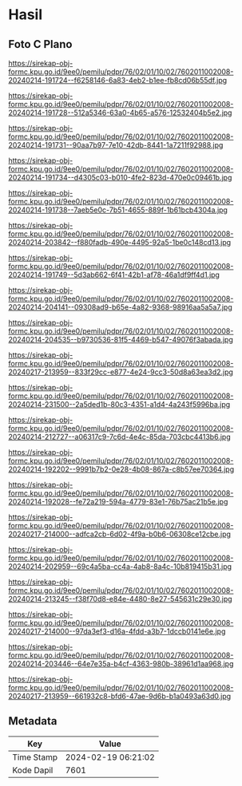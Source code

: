 # Hasil

## Foto C Plano

https://sirekap-obj-formc.kpu.go.id/9ee0/pemilu/pdpr/76/02/01/10/02/7602011002008-20240214-191724--f6258146-6a83-4eb2-b1ee-fb8cd06b55df.jpg

https://sirekap-obj-formc.kpu.go.id/9ee0/pemilu/pdpr/76/02/01/10/02/7602011002008-20240214-191728--512a5346-63a0-4b65-a576-12532404b5e2.jpg

https://sirekap-obj-formc.kpu.go.id/9ee0/pemilu/pdpr/76/02/01/10/02/7602011002008-20240214-191731--90aa7b97-7e10-42db-8441-1a7211f92988.jpg

https://sirekap-obj-formc.kpu.go.id/9ee0/pemilu/pdpr/76/02/01/10/02/7602011002008-20240214-191734--d4305c03-b010-4fe2-823d-470e0c09461b.jpg

https://sirekap-obj-formc.kpu.go.id/9ee0/pemilu/pdpr/76/02/01/10/02/7602011002008-20240214-191738--7aeb5e0c-7b51-4655-889f-1b61bcb4304a.jpg

https://sirekap-obj-formc.kpu.go.id/9ee0/pemilu/pdpr/76/02/01/10/02/7602011002008-20240214-203842--f880fadb-490e-4495-92a5-1be0c148cd13.jpg

https://sirekap-obj-formc.kpu.go.id/9ee0/pemilu/pdpr/76/02/01/10/02/7602011002008-20240214-191749--5d3ab662-6f41-42b1-af78-46a1df9ff4d1.jpg

https://sirekap-obj-formc.kpu.go.id/9ee0/pemilu/pdpr/76/02/01/10/02/7602011002008-20240214-204141--09308ad9-b65e-4a82-9368-98916aa5a5a7.jpg

https://sirekap-obj-formc.kpu.go.id/9ee0/pemilu/pdpr/76/02/01/10/02/7602011002008-20240214-204535--b9730536-81f5-4469-b547-49076f3abada.jpg

https://sirekap-obj-formc.kpu.go.id/9ee0/pemilu/pdpr/76/02/01/10/02/7602011002008-20240217-213959--833f29cc-e877-4e24-9cc3-50d8a63ea3d2.jpg

https://sirekap-obj-formc.kpu.go.id/9ee0/pemilu/pdpr/76/02/01/10/02/7602011002008-20240214-231500--2a5ded1b-80c3-4351-a1d4-4a243f5996ba.jpg

https://sirekap-obj-formc.kpu.go.id/9ee0/pemilu/pdpr/76/02/01/10/02/7602011002008-20240214-212727--a06317c9-7c6d-4e4c-85da-703cbc4413b6.jpg

https://sirekap-obj-formc.kpu.go.id/9ee0/pemilu/pdpr/76/02/01/10/02/7602011002008-20240214-192202--9991b7b2-0e28-4b08-867a-c8b57ee70364.jpg

https://sirekap-obj-formc.kpu.go.id/9ee0/pemilu/pdpr/76/02/01/10/02/7602011002008-20240214-192028--fe72a219-594a-4779-83e1-76b75ac21b5e.jpg

https://sirekap-obj-formc.kpu.go.id/9ee0/pemilu/pdpr/76/02/01/10/02/7602011002008-20240217-214000--adfca2cb-6d02-4f9a-b0b6-06308ce12cbe.jpg

https://sirekap-obj-formc.kpu.go.id/9ee0/pemilu/pdpr/76/02/01/10/02/7602011002008-20240214-202959--69c4a5ba-cc4a-4ab8-8a4c-10b819415b31.jpg

https://sirekap-obj-formc.kpu.go.id/9ee0/pemilu/pdpr/76/02/01/10/02/7602011002008-20240214-213245--f38f70d8-e84e-4480-8e27-545631c29e30.jpg

https://sirekap-obj-formc.kpu.go.id/9ee0/pemilu/pdpr/76/02/01/10/02/7602011002008-20240217-214000--97da3ef3-d16a-4fdd-a3b7-1dccb0141e6e.jpg

https://sirekap-obj-formc.kpu.go.id/9ee0/pemilu/pdpr/76/02/01/10/02/7602011002008-20240214-203446--64e7e35a-b4cf-4363-980b-38961d1aa968.jpg

https://sirekap-obj-formc.kpu.go.id/9ee0/pemilu/pdpr/76/02/01/10/02/7602011002008-20240217-213959--661932c8-bfd6-47ae-9d6b-b1a0493a63d0.jpg


## Metadata

| Key        | Value               |
| ---------- | ------------------- |
| Time Stamp | 2024-02-19 06:21:02 |
| Kode Dapil | 7601                |



